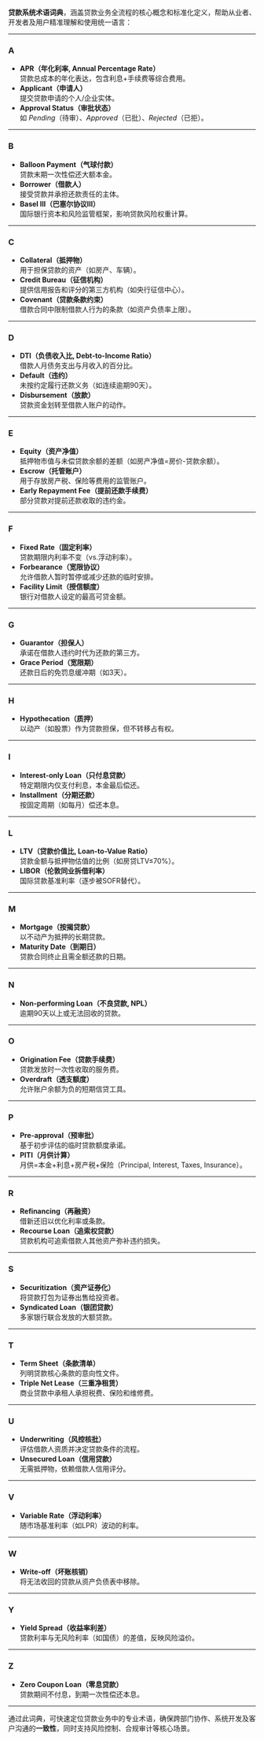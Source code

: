  **贷款系统术语词典**，涵盖贷款业务全流程的核心概念和标准化定义，帮助从业者、开发者及用户精准理解和使用统一语言：

---

### **A**
- **APR（年化利率, Annual Percentage Rate）**  
  贷款总成本的年化表达，包含利息+手续费等综合费用。
- **Applicant（申请人）**  
  提交贷款申请的个人/企业实体。
- **Approval Status（审批状态）**  
  如 *Pending*（待审）、*Approved*（已批）、*Rejected*（已拒）。

---

### **B**
- **Balloon Payment（气球付款）**  
  贷款末期一次性偿还大额本金。
- **Borrower（借款人）**  
  接受贷款并承担还款责任的主体。
- **Basel III（巴塞尔协议III）**  
  国际银行资本和风险监管框架，影响贷款风险权重计算。

---

### **C**
- **Collateral（抵押物）**  
  用于担保贷款的资产（如房产、车辆）。
- **Credit Bureau（征信机构）**  
  提供信用报告和评分的第三方机构（如央行征信中心）。
- **Covenant（贷款条款约束）**  
  借款合同中限制借款人行为的条款（如资产负债率上限）。

---

### **D**
- **DTI（负债收入比, Debt-to-Income Ratio）**  
  借款人月债务支出与月收入的百分比。
- **Default（违约）**  
  未按约定履行还款义务（如连续逾期90天）。
- **Disbursement（放款）**  
  贷款资金划转至借款人账户的动作。

---

### **E**
- **Equity（资产净值）**  
  抵押物市值与未偿贷款余额的差额（如房产净值=房价-贷款余额）。
- **Escrow（托管账户）**  
  用于存放房产税、保险等费用的监管账户。
- **Early Repayment Fee（提前还款手续费）**  
  部分贷款对提前还款收取的违约金。

---

### **F**
- **Fixed Rate（固定利率）**  
  贷款期限内利率不变（vs.浮动利率）。
- **Forbearance（宽限协议）**  
  允许借款人暂时暂停或减少还款的临时安排。
- **Facility Limit（授信额度）**  
  银行对借款人设定的最高可贷金额。

---

### **G**
- **Guarantor（担保人）**  
  承诺在借款人违约时代为还款的第三方。
- **Grace Period（宽限期）**  
  还款日后的免罚息缓冲期（如3天）。

---

### **H**
- **Hypothecation（质押）**  
  以动产（如股票）作为贷款担保，但不转移占有权。

---

### **I**
- **Interest-only Loan（只付息贷款）**  
  特定期限内仅支付利息，本金最后偿还。
- **Installment（分期还款）**  
  按固定周期（如每月）偿还本息。

---

### **L**
- **LTV（贷款价值比, Loan-to-Value Ratio）**  
  贷款金额与抵押物估值的比例（如房贷LTV≤70%）。
- **LIBOR（伦敦同业拆借利率）**  
  国际贷款基准利率（逐步被SOFR替代）。

---

### **M**
- **Mortgage（按揭贷款）**  
  以不动产为抵押的长期贷款。
- **Maturity Date（到期日）**  
  贷款合同终止且需全额还款的日期。

---

### **N**
- **Non-performing Loan（不良贷款, NPL）**  
  逾期90天以上或无法回收的贷款。

---

### **O**
- **Origination Fee（贷款手续费）**  
  贷款发放时一次性收取的服务费。
- **Overdraft（透支额度）**  
  允许账户余额为负的短期信贷工具。

---

### **P**
- **Pre-approval（预审批）**  
  基于初步评估的临时贷款额度承诺。
- **PITI（月供计算）**  
  月供=本金+利息+房产税+保险（Principal, Interest, Taxes, Insurance）。

---

### **R**
- **Refinancing（再融资）**  
  借新还旧以优化利率或条款。
- **Recourse Loan（追索权贷款）**  
  贷款机构可追索借款人其他资产弥补违约损失。

---

### **S**
- **Securitization（资产证券化）**  
  将贷款打包为证券出售给投资者。
- **Syndicated Loan（银团贷款）**  
  多家银行联合发放的大额贷款。

---

### **T**
- **Term Sheet（条款清单）**  
  列明贷款核心条款的意向性文件。
- **Triple Net Lease（三重净租赁）**  
  商业贷款中承租人承担税费、保险和维修费。

---

### **U**
- **Underwriting（风控核批）**  
  评估借款人资质并决定贷款条件的流程。
- **Unsecured Loan（信用贷款）**  
  无需抵押物，依赖借款人信用评分。

---

### **V**
- **Variable Rate（浮动利率）**  
  随市场基准利率（如LPR）波动的利率。

---

### **W**
- **Write-off（坏账核销）**  
  将无法收回的贷款从资产负债表中移除。

---

### **Y**
- **Yield Spread（收益率利差）**  
  贷款利率与无风险利率（如国债）的差值，反映风险溢价。

---

### **Z**
- **Zero Coupon Loan（零息贷款）**  
  贷款期间不付息，到期一次性偿还本息。

---

通过此词典，可快速定位贷款业务中的专业术语，确保跨部门协作、系统开发及客户沟通的**一致性**，同时支持风险控制、合规审计等核心场景。